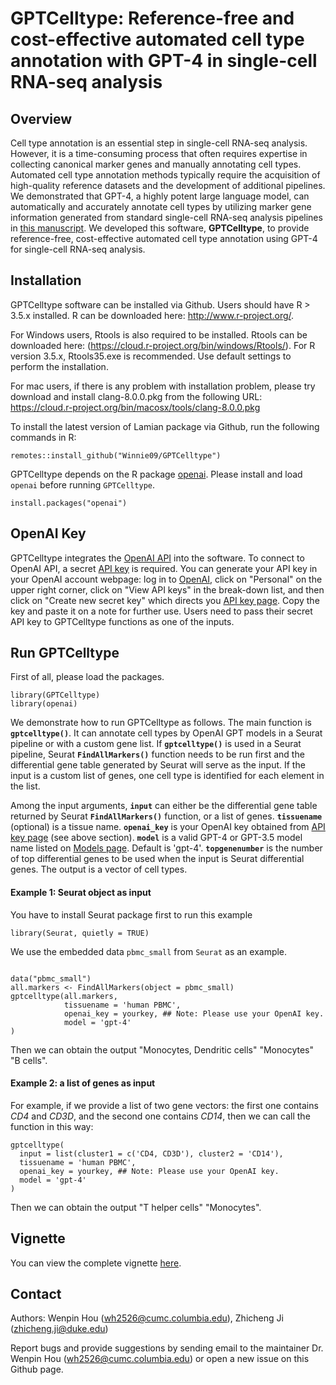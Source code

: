 GPTCelltype: Reference-free and cost-effective automated cell type annotation
  with GPT-4 in single-cell RNA-seq analysis
====

## Overview
Cell type annotation is an essential step in single-cell RNA-seq analysis. However, it is a time-consuming process that often requires expertise in collecting canonical marker genes and manually annotating cell types. Automated cell type annotation methods typically require the acquisition of high-quality reference datasets and the development of additional pipelines. We demonstrated that GPT-4, a highly potent large language model, can automatically and accurately annotate cell types by utilizing marker gene information generated from standard single-cell RNA-seq analysis pipelines in [this manuscript](https://www.biorxiv.org/content/10.1101/2023.04.16.537094v1). 
We developed this software, **GPTCelltype**, to provide reference-free, cost-effective automated cell type annotation using GPT-4 for single-cell RNA-seq analysis.




## Installation

GPTCelltype software can be installed via Github. Users should have R > 3.5.x installed. R can be downloaded here: http://www.r-project.org/.

For Windows users, Rtools is also required to be installed. Rtools can be downloaded here: (https://cloud.r-project.org/bin/windows/Rtools/). For R version 3.5.x, Rtools35.exe is recommended. Use default settings to perform the installation.

For mac users, if there is any problem with installation problem, please try download and install clang-8.0.0.pkg from the following URL: https://cloud.r-project.org/bin/macosx/tools/clang-8.0.0.pkg

To install the latest version of Lamian package via Github, run the following commands in R:
```{r eval = FALSE}
remotes::install_github("Winnie09/GPTCelltype")
```

GPTCelltype depends on the R package [openai](https://cran.r-project.org/web/packages/openai/index.html). Please install and load `openai` before running `GPTCelltype`.

```{r eval = FALSE}
install.packages("openai")
```

## OpenAI Key

GPTCelltype integrates the [OpenAI API](https://platform.openai.com/account/api-keys) into the software. To connect to OpenAI API, a secret [API key](https://platform.openai.com/account/api-keys) is required. You can generate your API key in your OpenAI account webpage: log in to [OpenAI](https://openai.com/), click on "Personal" on the upper right corner, click on "View API keys" in the break-down list, and then click on "Create new secret key" which directs you [API key page](https://platform.openai.com/account/api-keys). Copy the key and paste it on a note for further use. Users need to pass their secret API key to GPTCelltype functions as one of the inputs. 


## Run GPTCelltype

First of all, please load the packages.
```{r}
library(GPTCelltype)
library(openai)
```

We demonstrate how to run GPTCelltype as follows.  The main function is **`gptcelltype()`**. It can annotate cell types by OpenAI GPT models in a Seurat pipeline or with a custom gene list. If **`gptcelltype()`** is used in a Seurat pipeline, Seurat **`FindAllMarkers()`** function needs to be run first and the differential gene table generated by Seurat will serve as the input. If the input is a custom list of genes, one cell type is identified for each element in the list. 

Among the input arguments, **`input`** can either be the differential gene table returned by Seurat **`FindAllMarkers()`** function, or a list of genes.
**`tissuename`** (optional) is a tissue name.
**`openai_key`** is your OpenAI key obtained from [API key page](https://platform.openai.com/account/api-keys) (see above section).
**`model`** is a valid GPT-4 or GPT-3.5 model name listed on [Models page](https://platform.openai.com/docs/models). Default is 'gpt-4'.
**`topgenenumber`** is the number of top differential genes to be used when the input is Seurat differential genes. The output is a vector of cell types.


#### Example 1: Seurat object as input

You have to install Seurat package first to run this example

```{r}
library(Seurat, quietly = TRUE)
```

We use the embedded data `pbmc_small` from `Seurat` as an example. 
```{r}

data("pbmc_small")
all.markers <- FindAllMarkers(object = pbmc_small)
gptcelltype(all.markers, 
            tissuename = 'human PBMC', 
            openai_key = yourkey, ## Note: Please use your OpenAI key.
            model = 'gpt-4'
)
```

Then we can obtain the output "Monocytes, Dendritic cells" "Monocytes" "B cells".

####  Example 2: a list of genes as input

For example, if we provide a list of two gene vectors: the first one contains *CD4* and *CD3D*, and the second one contains *CD14*, then we can call the function in this way:
```{r}
gptcelltype(
  input = list(cluster1 = c('CD4, CD3D'), cluster2 = 'CD14'),
  tissuename = 'human PBMC',
  openai_key = yourkey, ## Note: Please use your OpenAI key.
  model = 'gpt-4'
)
```

Then we can obtain the output "T helper cells" "Monocytes".

## Vignette

You can view the complete vignette [here](https://winnie09.github.io/Wenpin_Hou/pages/gptcelltype.html).


## Contact

Authors: Wenpin Hou (wh2526@cumc.columbia.edu), Zhicheng Ji (zhicheng.ji@duke.edu)

Report bugs and provide suggestions by sending email to the maintainer Dr. Wenpin Hou (wh2526@cumc.columbia.edu) or open a new issue on this Github page. 
